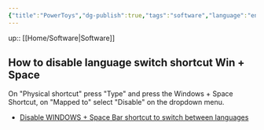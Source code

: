 ```yaml
---
{"title":"PowerToys","dg-publish":true,"tags":"software","language":"en","permalink":"/software/power-toys/","dgPassFrontmatter":true}
---
```


up:: [[Home/Software\|Software]]

## How to disable language switch shortcut Win + Space

On "Physical shortcut" press "Type" and press the Windows + Space Shortcut, on "Mapped to" select "Disable" on the dropdown menu.

- [Disable WINDOWS + Space Bar shortcut to switch between languages](https://answers.microsoft.com/en-us/windows/forum/all/disable-windows-space-bar-shortcut-to-switch/2635ebbe-f601-4eec-9335-594c820d9d85)

